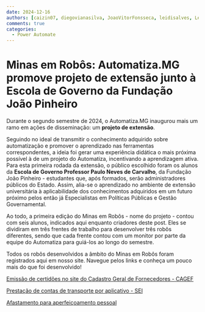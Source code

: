 ```yaml
---
date: 2024-12-16
authors: [caizin07, diegovianasilva, JoaoVitorFonsseca, leidisalves, LeyTeodoro, mateusribeiro12]
comments: true
categories:
  - Power Automate
---
```


# Minas em Robôs: Automatiza.MG promove projeto de extensão junto à Escola de Governo da Fundação João Pinheiro

Durante o segundo semestre de 2024, o Automatiza.MG inaugurou mais um ramo em ações de disseminação: um **projeto de extensão**.  

<!-- more -->

Seguindo no ideal de transmitir o conhecimento adquirido sobre automatização e promover o aprendizado nas ferramentas correspondentes, a ideia foi gerar uma experiência didática o mais próxima possível à de um projeto do Automatiza, incentivando a aprendizagem ativa. 
Para esta primeira rodada da extensão, o público escolhido foram os alunos da **Escola de Governo Professor Paulo Neves de Carvalho**, da Fundação João Pinheiro - estudantes que, após formados, serão administradores públicos do Estado. Assim, alia-se o aprendizado no ambiente de extensão universitária à aplicabilidade dos conhecimentos adquiridos em um futuro próximo pelos então já Especialistas em Políticas Públicas e Gestão Governamental. 

Ao todo, a primeira edição do Minas em Robôs - nome do projeto - contou com seis alunos, indicados aqui enquanto criadores deste post. Eles se dividiram em três frentes de trabalho para desenvolver três robôs diferentes, sendo que cada frente contou com um monitor por parte da equipe do Automatiza para guiá-los ao longo do semestre. 

Todos os robôs desenvolvidos a âmbito do Minas em Robôs foram registrados aqui em nosso site. Navegue pelos links e conheça um pouco mais do que foi desenvolvido!

[Emissão de certidões no site do Cadastro Geral de Fornecedores - CAGEF]()

[Prestação de contas de transporte por aplicativo - SEI]()

[Afastamento para aperfeiçoamento pessoal]()

